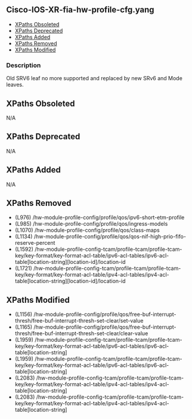 ## Cisco-IOS-XR-fia-hw-profile-cfg.yang

- [XPaths Obsoleted](#xpaths-obsoleted)
- [XPaths Deprecated](#xpaths-deprecated)
- [XPaths Added](#xpaths-added)
- [XPaths Removed](#xpaths-removed)
- [XPaths Modified](#xpaths-modified)

### Description

Old SRV6 leaf no more supported and replaced by new SRv6 and Mode leaves.

## XPaths Obsoleted

N/A

## XPaths Deprecated

N/A

## XPaths Added

N/A

## XPaths Removed

- (L976)	/hw-module-profile-config/profile/qos/ipv6-short-etm-profile
- (L985)	/hw-module-profile-config/profile/qos/ingress-models
- (L1070)	/hw-module-profile-config/profile/qos/class-maps
- (L1134)	/hw-module-profile-config/profile/qos/qos-nif-high-prio-fifo-reserve-percent
- (L1592)	/hw-module-profile-config-tcam/profile-tcam/profile-tcam-key/key-format/key-format-acl-table/ipv6-acl-tables/ipv6-acl-table[location-string][location-id]/location-id
- (L1721)	/hw-module-profile-config-tcam/profile-tcam/profile-tcam-key/key-format/key-format-acl-table/ipv4-acl-tables/ipv4-acl-table[location-string][location-id]/location-id

## XPaths Modified

- (L1156)	/hw-module-profile-config/profile/qos/free-buf-interrupt-thresh/free-buf-interrupt-thresh-set-clear/set-value
- (L1165)	/hw-module-profile-config/profile/qos/free-buf-interrupt-thresh/free-buf-interrupt-thresh-set-clear/clear-value
- (L1959)	/hw-module-profile-config-tcam/profile-tcam/profile-tcam-key/key-format/key-format-acl-table/ipv6-acl-tables/ipv6-acl-table[location-string]
- (L1959)	/hw-module-profile-config-tcam/profile-tcam/profile-tcam-key/key-format/key-format-acl-table/ipv6-acl-tables/ipv6-acl-table[location-string]
- (L2083)	/hw-module-profile-config-tcam/profile-tcam/profile-tcam-key/key-format/key-format-acl-table/ipv4-acl-tables/ipv4-acl-table[location-string]
- (L2083)	/hw-module-profile-config-tcam/profile-tcam/profile-tcam-key/key-format/key-format-acl-table/ipv4-acl-tables/ipv4-acl-table[location-string]

